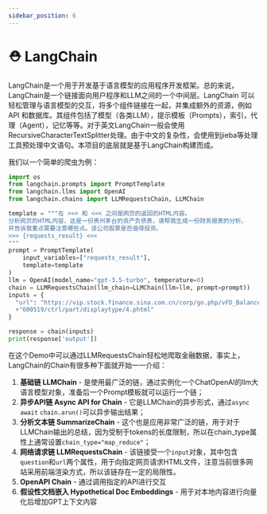 ```yaml
---
sidebar_position: 6
---
```


# ⛑ LangChain

LangChain是一个用于开发基于语言模型的应用程序开发框架。总的来说，LangChain是一个链接面向用户程序和LLM之间的一个中间层。LangChain 可以轻松管理与语言模型的交互，将多个组件链接在一起，并集成额外的资源，例如 API 和数据库。其组件包括了模型（各类LLM），提示模板（Prompts），索引，代理（Agent），记忆等等。对于英文LangChain一般会使用RecursiveCharacterTextSplitter处理。由于中文的复杂性，会使用到jieba等处理工具预处理中文语句。本项目的底层就是基于LangChain构建而成。

我们以一个简单的爬虫为例：

```python
import os
from langchain.prompts import PromptTemplate
from langchain.llms import OpenAI
from langchain.chains import LLMRequestsChain, LLMChain

template = """在 >>> 和 <<< 之间是网页的返回的HTML内容。
分析网页的HTML内容，这是一份贵州茅台的资产负债表，请帮我生成一份财务报表的分析，
并告诉我重点需要注意哪些点。该公司股票是否值得投资。
>>> {requests_result} <<<
"""
prompt = PromptTemplate(
    input_variables=["requests_result"],
    template=template
)
llm = OpenAI(model_name="gpt-3.5-turbo", temperature=0)
chain = LLMRequestsChain(llm_chain=LLMChain(llm=llm, prompt=prompt))
inputs = {
  "url": "https://vip.stock.finance.sina.com.cn/corp/go.php/vFD_BalanceSheet/stockid/"
  +"600519/ctrl/part/displaytype/4.phtml"
}

response = chain(inputs)
print(response['output'])
```
在这个Demo中可以通过LLMRequestsChain轻松地爬取金融数据，事实上，LangChain的Chain有很多种下面就开始一一介绍：

1. **基础链 LLMChain** - 是使用最广泛的链，通过实例化一个ChatOpenAI的llm大语言模型对象，准备后一个Prompt模板就可以运行一个链；
2. **异步API链 Async API for Chain** - 它是LLMChain的异步形式，通过`async` `await` `chain.arun()`可以异步输出结果；
3. **分析文本链 SummarizeChain** - 这个也是应用非常广泛的链，用于对于LLMChain输出的总结，因为受制于tokens的长度限制，所以在chain_type属性上通常设置`chain_type="map_reduce"`；
4. **网络请求链 LLMRequestsChain** - 该链接受一个`input`对象，其中包含`question`和`url`两个属性，用于向指定网页请求HTML文件，注意当前很多网站采用前端渲染方式，所以该链存在一定的局限性。
5. **OpenAPI Chain** - 通过调用指定的API进行交互
6. **假设性文档嵌入 Hypothetical Doc Embeddings** - 用于对本地内容进行向量化后增加GPT上下文内容
